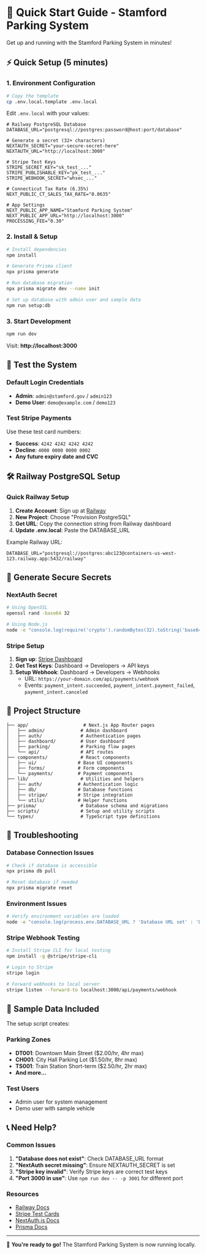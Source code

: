 # 🚀 Quick Start Guide - Stamford Parking System

Get up and running with the Stamford Parking System in minutes!

## ⚡ Quick Setup (5 minutes)

### 1. Environment Configuration

```bash
# Copy the template
cp .env.local.template .env.local
```

Edit `.env.local` with your values:

```env
# Railway PostgreSQL Database
DATABASE_URL="postgresql://postgres:password@host:port/database"

# Generate a secret (32+ characters)
NEXTAUTH_SECRET="your-secure-secret-here"
NEXTAUTH_URL="http://localhost:3000"

# Stripe Test Keys
STRIPE_SECRET_KEY="sk_test_..."
STRIPE_PUBLISHABLE_KEY="pk_test_..."
STRIPE_WEBHOOK_SECRET="whsec_..."

# Connecticut Tax Rate (6.35%)
NEXT_PUBLIC_CT_SALES_TAX_RATE="0.0635"

# App Settings
NEXT_PUBLIC_APP_NAME="Stamford Parking System"
NEXT_PUBLIC_APP_URL="http://localhost:3000"
PROCESSING_FEE="0.30"
```

### 2. Install & Setup

```bash
# Install dependencies
npm install

# Generate Prisma client
npx prisma generate

# Run database migration
npx prisma migrate dev --name init

# Set up database with admin user and sample data
npm run setup:db
```

### 3. Start Development

```bash
npm run dev
```

Visit: **http://localhost:3000**

## 🎯 Test the System

### Default Login Credentials

- **Admin**: `admin@stamford.gov` / `admin123`
- **Demo User**: `demo@example.com` / `demo123`

### Test Stripe Payments

Use these test card numbers:
- **Success**: `4242 4242 4242 4242`
- **Decline**: `4000 0000 0000 0002`
- **Any future expiry date and CVC**

## 🛠️ Railway PostgreSQL Setup

### Quick Railway Setup

1. **Create Account**: Sign up at [Railway](https://railway.app)
2. **New Project**: Choose "Provision PostgreSQL"
3. **Get URL**: Copy the connection string from Railway dashboard
4. **Update .env.local**: Paste the DATABASE_URL

Example Railway URL:
```
DATABASE_URL="postgresql://postgres:abc123@containers-us-west-123.railway.app:5432/railway"
```

## 🔑 Generate Secure Secrets

### NextAuth Secret

```bash
# Using OpenSSL
openssl rand -base64 32

# Using Node.js
node -e "console.log(require('crypto').randomBytes(32).toString('base64'))"
```

### Stripe Setup

1. **Sign up**: [Stripe Dashboard](https://dashboard.stripe.com)
2. **Get Test Keys**: Dashboard → Developers → API keys
3. **Setup Webhook**: Dashboard → Developers → Webhooks
   - URL: `https://your-domain.com/api/payments/webhook`
   - Events: `payment_intent.succeeded`, `payment_intent.payment_failed`, `payment_intent.canceled`

## 📁 Project Structure

```
├── app/                    # Next.js App Router pages
│   ├── admin/             # Admin dashboard
│   ├── auth/              # Authentication pages
│   ├── dashboard/         # User dashboard
│   ├── parking/           # Parking flow pages
│   └── api/               # API routes
├── components/            # React components
│   ├── ui/               # Base UI components
│   ├── forms/            # Form components
│   └── payments/         # Payment components
├── lib/                   # Utilities and helpers
│   ├── auth/             # Authentication logic
│   ├── db/               # Database functions
│   ├── stripe/           # Stripe integration
│   └── utils/            # Helper functions
├── prisma/                # Database schema and migrations
├── scripts/               # Setup and utility scripts
└── types/                 # TypeScript type definitions
```

## 🚨 Troubleshooting

### Database Connection Issues

```bash
# Check if database is accessible
npx prisma db pull

# Reset database if needed
npx prisma migrate reset
```

### Environment Issues

```bash
# Verify environment variables are loaded
node -e "console.log(process.env.DATABASE_URL ? 'Database URL set' : 'Database URL missing')"
```

### Stripe Webhook Testing

```bash
# Install Stripe CLI for local testing
npm install -g @stripe/stripe-cli

# Login to Stripe
stripe login

# Forward webhooks to local server
stripe listen --forward-to localhost:3000/api/payments/webhook
```

## 🎪 Sample Data Included

The setup script creates:

### Parking Zones
- **DT001**: Downtown Main Street ($2.00/hr, 4hr max)
- **CH001**: City Hall Parking Lot ($1.50/hr, 8hr max)
- **TS001**: Train Station Short-term ($2.50/hr, 2hr max)
- **And more...**

### Test Users
- Admin user for system management
- Demo user with sample vehicle

## 📞 Need Help?

### Common Issues

1. **"Database does not exist"**: Check DATABASE_URL format
2. **"NextAuth secret missing"**: Ensure NEXTAUTH_SECRET is set
3. **"Stripe key invalid"**: Verify Stripe keys are correct test keys
4. **"Port 3000 in use"**: Use `npm run dev -- -p 3001` for different port

### Resources

- [Railway Docs](https://docs.railway.app)
- [Stripe Test Cards](https://stripe.com/docs/testing)
- [NextAuth.js Docs](https://next-auth.js.org)
- [Prisma Docs](https://www.prisma.io/docs)

---

🎉 **You're ready to go!** The Stamford Parking System is now running locally.